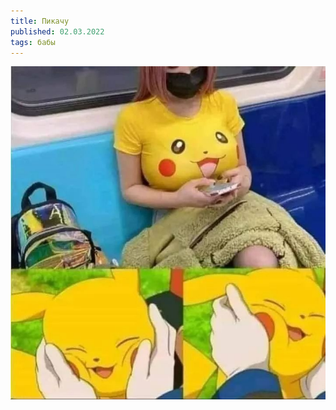 ```yaml
---
title: Пикачу
published: 02.03.2022
tags: бабы
---
```


![](../content/245094741_335517035016148_8082059812848021152_n.jpg)
